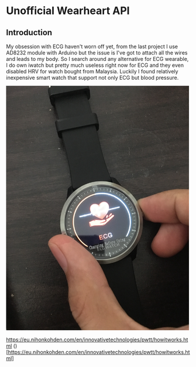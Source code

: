 # Unofficial Wearheart API

## Introduction
My obsession with ECG haven't worn off yet, from the last project I use AD8232 module with Arduino but the issue is I've got to attach all the wires and leads to my body. So I search around any alternative for ECG wearable, I do own iwatch but pretty much useless right now for ECG and they even disabled HRV for watch bought from Malaysia. Luckily I found relatively inexpensive smart watch that support not only ECG but blood pressure.

<img width=500 src="images/IMG_2572.JPG?raw=true"/>

https://eu.nihonkohden.com/en/innovativetechnologies/pwtt/howitworks.html
()[https://eu.nihonkohden.com/en/innovativetechnologies/pwtt/howitworks.html]



